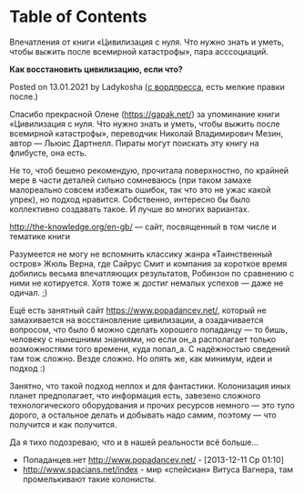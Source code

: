 
# Table of Contents



<div class="preview" id="orgac0f48f">
<p>
Впечатления от книги «Цивилизация с нуля. Что нужно знать и уметь, чтобы выжить после всемирной катастрофы», пара асссоциаций.
</p>

</div>

**Как восстановить цивилизацию, если что?**

Posted on 13.01.2021 by Ladykosha ([с вордпресса](https://ladycat.wordpress.com/2021/01/13/%d0%ba%d0%b0%d0%ba-%d0%b2%d0%be%d1%81%d1%81%d1%82%d0%b0%d0%bd%d0%be%d0%b2%d0%b8%d1%82%d1%8c-%d1%86%d0%b8%d0%b2%d0%b8%d0%bb%d0%b8%d0%b7%d0%b0%d1%86%d0%b8%d1%8e-%d0%b5%d1%81%d0%bb%d0%b8-%d1%87%d1%82/), есть мелкие правки после.)

Спасибо прекрасной Олене  (<https://gapak.net/>) за упоминание книги «Цивилизация с нуля. Что нужно знать и уметь, чтобы выжить после всемирной катастрофы», переводчик Николай Владимирович Мезин, автор —  Льюис Дартнелл. Пираты могут поискать эту книгу на флибусте, она есть.

Не то, чтоб бешено рекомендую, прочитала поверхностно, по крайней мере в части деталей сильно сомневаюсь (при таком замахе малореально совсем избежать ошибок, так что это не ужас какой упрек), но подход нравится. Собственно, интересно бы было коллективно создавать такое. И лучше во многих вариантах. 

<http://the-knowledge.org/en-gb/> — сайт, посвященный в том числе и тематике книги

Разумеется не могу не вспомнить классику жанра «Таинственный остров» Жюль Верна, где Сайрус Смит и компания за короткое время добились весьма впечатляющих результатов, Робинзон по сравнению с ними не котируется. Хотя тоже ж достиг немалых успехов — даже не одичал. ;)

Ещё есть занятный сайт <https://www.popadancev.net/>, который не замахивается на восстановление цивилизации, а озадачивается вопросом, что было б можно сделать хорошего попаданцу — то бишь, человеку с нынешними знаниями, но если он\_а располагает только возможностями того времени, куда попал\_а. С надёжностью сведений там тож сложно. Везде сложно. Но опять же, как минимум, идеи и подход :)

Занятно, что такой подход неплох и для фантастики. Колонизация иных планет предполагает, что информация есть, завезено сложного технологического оборудования и прочих ресурсов немного — это тупо дорого, а остальное делать и добывать надо самим, поэтому — что получится и как получится.

Да я тихо подозреваю, что и в нашей реальности всё больше…

-   Попаданцев.нет <http://www.popadancev.net/> - <span class="timestamp-wrapper"><span class="timestamp">[2013-12-11 Ср 01:10]</span></span>
-   <http://www.spacians.net/index> - мир «спейсиан» Витуса Вагнера, там промелькивают такие колонисты.

